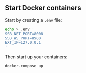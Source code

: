 ## Start Docker containers

Start by creating a `.env` file:

```sh
echo > .env ' 
SSB_NET_PORT=8008
SSB_WS_PORT=8988
EXT_IP=127.0.0.1
' 
```

Then start up your containers:

```sh
docker-compose up
```
